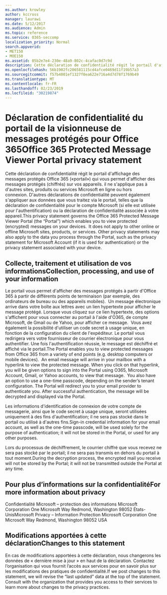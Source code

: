 ```yaml
---
ms.author: krowley
author: kccross
manager: laurawi
ms.date: 5/12/2017
ms.audience: Admin
ms.topic: reference
ms.service: O365-seccomp
localization_priority: Normal
search.appverid:
- MET150
- MOE150
ms.assetid: 05b2e7e4-230e-48a9-802c-4cafac0d7c9d
description: Cette déclaration de confidentialité régit le portail d'affichage des messages protégés Office 365 («portail») qui vous permet d'afficher des messages protégés (chiffrés) sur vos appareils. il ne s'applique pas à d'autres sites, produits ou services Microsoft en ligne ou hors connexion. D'autres déclarations de confidentialité peuvent également s'appliquer aux données que vous traitez via le portail, telles que la déclaration de confidentialité pour le compte Microsoft (si elle est utilisée pour l'authentification) ou la déclaration de confidentialité associée à votre appareil.
ms.openlocfilehash: 56b1902fc206581115cd4afce0469d11f19b57a3
ms.sourcegitcommit: f57b4001ef1327f0ea622e716a4d7d78f1769b49
ms.translationtype: MT
ms.contentlocale: fr-FR
ms.lasthandoff: 02/23/2019
ms.locfileid: "30219874"
---
```

# <a name="office-365-protected-message-viewer-portal-privacy-statement"></a><span data-ttu-id="f7ca3-104">Déclaration de confidentialité du portail de la visionneuse de messages protégés pour Office 365</span><span class="sxs-lookup"><span data-stu-id="f7ca3-104">Office 365 Protected Message Viewer Portal privacy statement</span></span>

<span data-ttu-id="f7ca3-p102">Cette déclaration de confidentialité régit le portail d'affichage des messages protégés Office 365 («portail») qui vous permet d'afficher des messages protégés (chiffrés) sur vos appareils. il ne s'applique pas à d'autres sites, produits ou services Microsoft en ligne ou hors connexion. D'autres déclarations de confidentialité peuvent également s'appliquer aux données que vous traitez via le portail, telles que la déclaration de confidentialité pour le compte Microsoft (si elle est utilisée pour l'authentification) ou la déclaration de confidentialité associée à votre appareil.</span><span class="sxs-lookup"><span data-stu-id="f7ca3-p102">This privacy statement governs the Office 365 Protected Message Viewer Portal (the “Portal”) which enables you to view protected (encrypted) messages on your devices.  It does not apply to other online or offline Microsoft sites, products, or services. Other privacy statements may also apply to the data you process through the Portal, such as the privacy statement for Microsoft Account (if it is used for authentication) or the privacy statement associated with your device.</span></span>

## <a name="collection-processing-and-use-of-your-information"></a><span data-ttu-id="f7ca3-108">Collecte, traitement et utilisation de vos informations</span><span class="sxs-lookup"><span data-stu-id="f7ca3-108">Collection, processing, and use of your information</span></span>

<span data-ttu-id="f7ca3-p103">Le portail vous permet d'afficher des messages protégés à partir d'Office 365 à partir de différents points de terminaison (par exemple, des ordinateurs de bureau ou des appareils mobiles).  Un message électronique arrive dans votre boîte aux lettres avec un lien hypertexte pour afficher le message protégé. Lorsque vous cliquez sur ce lien hypertexte, des options s'affichent pour vous connecter au portail à l'aide d'O365, de compte Microsoft, de Gmail ou de Yahoo, pour afficher ce message.  Vous avez également la possibilité d'utiliser un code secret à usage unique, en fonction de la configuration du client de l'expéditeur. Le portail vous redirigera vers votre fournisseur de courrier électronique pour vous authentifier. Une fois l'authentification réussie, le message est déchiffré et affiché via le portail.</span><span class="sxs-lookup"><span data-stu-id="f7ca3-p103">The Portal enables you to view protected messages from Office 365 from a variety of end points (e.g. desktop computers or mobile devices).  An email message will arrive in your mailbox with a hyperlink to view the protected message. When you click on that hyperlink, you will be given options to sign into the Portal using O365, Microsoft Account, Gmail, or Yahoo accounts, to view that message.  You also have an option to use a one-time passcode, depending on the sender’s tenant configuration. The Portal will redirect you to your email provider to authenticate you. After successful authentication, the message will be decrypted and displayed via the Portal.</span></span>

<span data-ttu-id="f7ca3-115">Les informations d'identification de connexion de votre compte de messagerie, ainsi que le code secret à usage unique, seront utilisées uniquement à des fins d'authentification; il ne sera pas stocké dans le portail ou utilisé à d'autres fins.</span><span class="sxs-lookup"><span data-stu-id="f7ca3-115">Sign-in credential information for your email account, as well as the one-time passcode, will be used solely for the purpose of authentication; it will not be stored in the Portal, or used for any other purposes.</span></span>

<span data-ttu-id="f7ca3-116">Lors du processus de déchiffrement, le courrier chiffré que vous recevez ne sera pas stocké par le portail; il ne sera pas transmis en dehors du portail à tout moment.</span><span class="sxs-lookup"><span data-stu-id="f7ca3-116">During the decryption process, the encrypted mail you receive will not be stored by the Portal; it will not be transmitted outside the Portal at any time.</span></span>

## <a name="for-more-information-about-privacy"></a><span data-ttu-id="f7ca3-117">Pour plus d’informations sur la confidentialité</span><span class="sxs-lookup"><span data-stu-id="f7ca3-117">For more information about privacy</span></span>

<span data-ttu-id="f7ca3-118">Confidentialité Microsoft – protection des informations Microsoft Corporation One Microsoft Way Redmond, Washington 98052 États-Unis</span><span class="sxs-lookup"><span data-stu-id="f7ca3-118">Microsoft Privacy – Information Protection Microsoft Corporation One Microsoft Way Redmond, Washington 98052 USA</span></span>

##     <a name="changes-to-this-statement"></a><span data-ttu-id="f7ca3-119">Modifications apportées à cette déclaration</span><span class="sxs-lookup"><span data-stu-id="f7ca3-119">Changes to this statement</span></span>

<span data-ttu-id="f7ca3-p104">En cas de modifications apportées à cette déclaration, nous changerons les données de « dernière mise à jour » en haut de la déclaration. Contactez l’organisation qui vous fournit l’accès aux services pour en savoir plus sur les modifications des pratiques de confidentialité.</span><span class="sxs-lookup"><span data-stu-id="f7ca3-p104">If we post changes to this statement, we will revise the “last updated” data at the top of the statement. Consult with the organization that provides you access to their services to learn more about changes to the privacy practices.</span></span>


